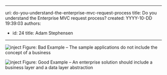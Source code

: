 

---
uri: do-you-understand-the-enterprise-mvc-request-process
title: Do you understand the Enterprise MVC request process?
created: YYYY-10-DD 19:39:03
authors:
  - id: 24
    title: Adam Stephensen
---




<span class='intro'> <img alt="inject" src="/PublishingImages/request-process-bad.jpg" class="ms-rteCustom-ImageArea" />
<span class="ms-rteCustom-FigureBad">Figure&#58; Bad Example – The sample applications  do not include the concept of a business </span>

<img alt="inject" src="/PublishingImages/request-process-good.jpg" class="ms-rteCustom-ImageArea" />
<span class="ms-rteCustom-FigureGood">Figure&#58; Good Example – An enterprise solution should include a business layer and a data layer abstraction</span>

 </span>




